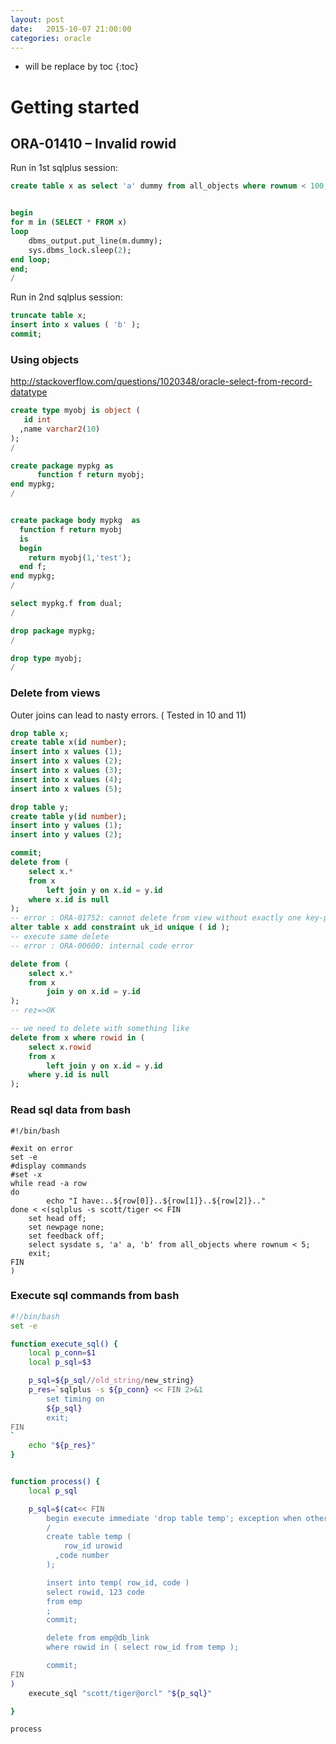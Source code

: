 ```yaml
---
layout: post
date:   2015-10-07 21:00:00
categories: oracle
---
```

* will be replace by toc
{:toc}

# Getting started

## ORA-01410 – Invalid rowid

Run in 1st sqlplus session:

~~~ SQL
create table x as select 'a' dummy from all_objects where rownum < 100;


begin
for m in (SELECT * FROM x)
loop
    dbms_output.put_line(m.dummy);
    sys.dbms_lock.sleep(2);
end loop;
end;
/
~~~

Run in 2nd sqlplus session:

~~~ SQL
truncate table x;
insert into x values ( 'b' );
commit;
~~~~

### Using objects

http://stackoverflow.com/questions/1020348/oracle-select-from-record-datatype

~~~sql
create type myobj is object ( 
   id int
  ,name varchar2(10)
);
/

create package mypkg as
      function f return myobj;
end mypkg;
/


create package body mypkg  as
  function f return myobj
  is
  begin
    return myobj(1,'test');
  end f;
end mypkg;
/

select mypkg.f from dual;
/

drop package mypkg;
/

drop type myobj;
/
~~~

### Delete from views

Outer joins can lead to nasty errors. ( Tested in 10 and 11)

~~~sql
drop table x;
create table x(id number);
insert into x values (1);
insert into x values (2);
insert into x values (3);
insert into x values (4);
insert into x values (5);

drop table y;
create table y(id number);
insert into y values (1);
insert into y values (2);

commit;
delete from (
    select x.*
    from x
        left join y on x.id = y.id 
    where x.id is null
);
-- error : ORA-01752: cannot delete from view without exactly one key-preserved table
alter table x add constraint uk_id unique ( id );
-- execute same delete 
-- error : ORA-00600: internal code error

delete from (
    select x.*
    from x
        join y on x.id = y.id 
);
-- rez=>OK

-- we need to delete with something like
delete from x where rowid in (
    select x.rowid
    from x
        left join y on x.id = y.id 
    where y.id is null
);
~~~

### Read sql data from bash

~~~
#!/bin/bash

#exit on error
set -e
#display commands
#set -x
while read -a row
do
        echo "I have:..${row[0]}..${row[1]}..${row[2]}.."
done < <(sqlplus -s scott/tiger << FIN
    set head off;
    set newpage none;
    set feedback off;
    select sysdate s, 'a' a, 'b' from all_objects where rownum < 5;
    exit;
FIN
)
~~~

### Execute sql commands from bash

~~~bash
#!/bin/bash
set -e

function execute_sql() {
    local p_conn=$1
    local p_sql=$3

    p_sql=${p_sql//old_string/new_string}
    p_res=`sqlplus -s ${p_conn} << FIN 2>&1
        set timing on
        ${p_sql}
        exit;
FIN
`
    echo "${p_res}"
}


function process() {
    local p_sql

    p_sql=$(cat<< FIN
        begin execute immediate 'drop table temp'; exception when others then null; end;
        /
        create table temp (
            row_id urowid
          ,code number
        );

        insert into temp( row_id, code )
        select rowid, 123 code
        from emp
        ;
        commit;

        delete from emp@db_link
        where rowid in ( select row_id from temp );

        commit;
FIN
)
    execute_sql "scott/tiger@orcl" "${p_sql}"

}

process
~~~